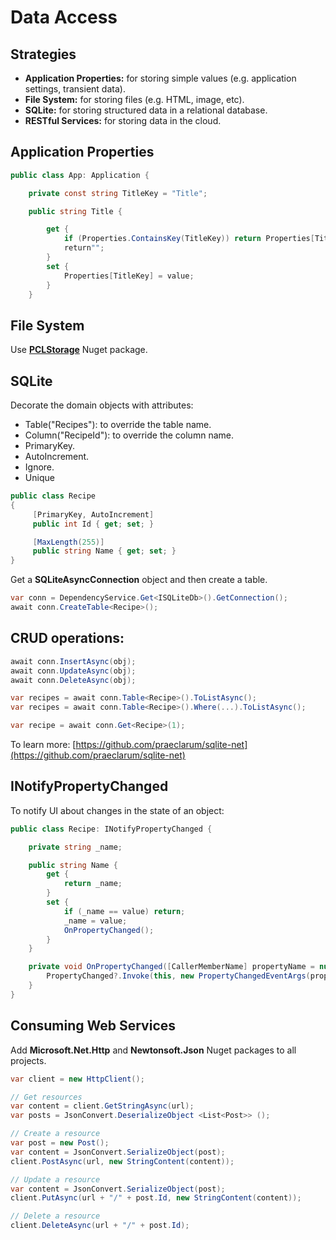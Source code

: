 # Data Access

## Strategies
- **Application Properties:** for storing simple values (e.g. application settings, transient data).
- **File System:** for storing files (e.g. HTML, image, etc).
- **SQLite:** for storing structured data in a relational database.
- **RESTful Services:** for storing data in the cloud.
## Application Properties
```csharp
public class App: Application {

	private const string TitleKey = "Title";

	public string Title {

		get {
			if (Properties.ContainsKey(TitleKey)) return Properties[TitleKey];
			return"";
		}
		set {
			Properties[TitleKey] = value;
		}
	}
```
## File System

Use **[PCLStorage](https://github.com/dsplaisted/PCLStorage)** Nuget package.

## SQLite
Decorate the domain objects with attributes: 
- Table("Recipes"): to override the table name.
- Column("RecipeId"): to override the column name.
- PrimaryKey.
- AutoIncrement.
- Ignore.
- Unique
```csharp
public class Recipe
{
     [PrimaryKey, AutoIncrement]
     public int Id { get; set; }

     [MaxLength(255)]
     public string Name { get; set; }
}
```
Get a **SQLiteAsyncConnection** object and then create a table.
```csharp
var conn = DependencyService.Get<ISQLiteDb>().GetConnection();
await conn.CreateTable<Recipe>();
```
## CRUD operations:
```csharp
await conn.InsertAsync(obj);
await conn.UpdateAsync(obj);
await conn.DeleteAsync(obj);

var recipes = await conn.Table<Recipe>().ToListAsync();
var recipes = await conn.Table<Recipe>().Where(...).ToListAsync();

var recipe = await conn.Get<Recipe>(1);
```
To learn more: [https://github.com/praeclarum/sqlite-net](https://github.com/praeclarum/sqlite-net)

## INotifyPropertyChanged
To notify UI about changes in the state of an object:
```csharp
public class Recipe: INotifyPropertyChanged {

	private string _name;

	public string Name {
		get {
			return _name;
		}
		set {
			if (_name == value) return;
			_name = value;
			OnPropertyChanged();
		}
	}

	private void OnPropertyChanged([CallerMemberName] propertyName = null) {
		PropertyChanged?.Invoke(this, new PropertyChangedEventArgs(propertyName);
	}
}
```

## Consuming Web Services
Add **Microsoft.Net.Http** and **Newtonsoft.Json** Nuget packages to all projects.
```csharp
var client = new HttpClient();

// Get resources 
var content = client.GetStringAsync(url);
var posts = JsonConvert.DeserializeObject <List<Post>> ();

// Create a resource
var post = new Post();
var content = JsonConvert.SerializeObject(post);
client.PostAsync(url, new StringContent(content));

// Update a resource
var content = JsonConvert.SerializeObject(post);
client.PutAsync(url + "/" + post.Id, new StringContent(content));

// Delete a resource 
client.DeleteAsync(url + "/" + post.Id);
```
